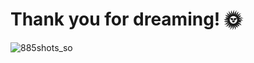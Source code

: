 # Thank you for dreaming! 🌞

![885shots_so](https://github.com/sunshaped/.github/assets/37018766/9dfab8d2-741c-4762-8f63-f0bed3d6dd63)
